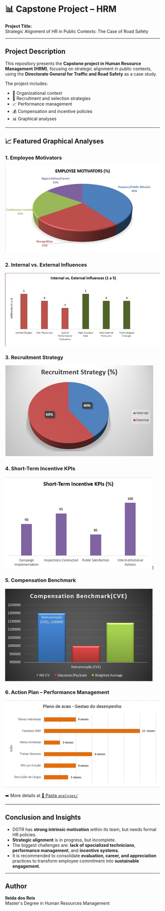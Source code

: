 # 📊 Capstone Project – HRM
**Project Title:**  
Strategic Alignment of HR in Public Contexts: The Case of Road Safety

---

## Project Description
This repository presents the **Capstone project in Human Resource Management (HRM)**, focusing on strategic alignment in public contexts, using the **Directorate General for Traffic and Road Safety** as a case study.

The project includes:
- 📂 Organizational context
- 🎯 Recruitment and selection strategies
- 📈 Performance management
- 💰 Compensation and incentive policies
- 📊 Graphical analyses

---

## 📈 Featured Graphical Analyses
### 1. Employee Motivators
![Gráfico Motivadores](analyses/motivadores.png.jpg)

### 2. Internal vs. External Influences
![Gráfico Influências](analyses/influencias_internas_vs_externas.png.jpg)

### 3. Recruitment Strategy
![Gráfico Recrutamento](analyses/recrutamento.png.jpg)

### 4. Short-Term Incentive KPIs
![Gráfico KPIs](analyses/kpis_incentivos.png.jpg))

### 5. Compensation Benchmark
![Gráfico Benchmark](analyses/benchmark_remuneracao.png.jpg)

### 6. Action Plan – Performance Management
![Gráfico Plano de Ação](analyses/plano_acao_gestao_desempenho.png)

➡️ More details at [📂 Pasta `analyses/`](analyses/README.md)

---

## Conclusion and Insights
- DGTR has **strong intrinsic motivation** within its team, but needs formal HR policies.
- **Strategic alignment** is in progress, but incomplete.  
- The biggest challenges are: **lack of specialized technicians**, **performance management**, and **incentive systems**.  
- It is recommended to consolidate **evaluation, career, and appreciation** practices to transform employee commitment into **sustainable engagement**.

---

## Author
**Ileida dos Reis**  
Master's Degree in Human Resources Management
